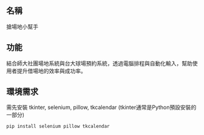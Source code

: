 ## **名稱**

搶場地小幫手

## **功能**

結合師大社團場地系統與台大球場預約系統，透過電腦排程與自動化輸入，幫助使用者提升借場地的效率與成功率。

## **環境需求**

需先安裝 tkinter, selenium, pillow, tkcalendar (tkinter通常是Python預設安裝的一部分)
```
pip install selenium pillow tkcalendar
```
